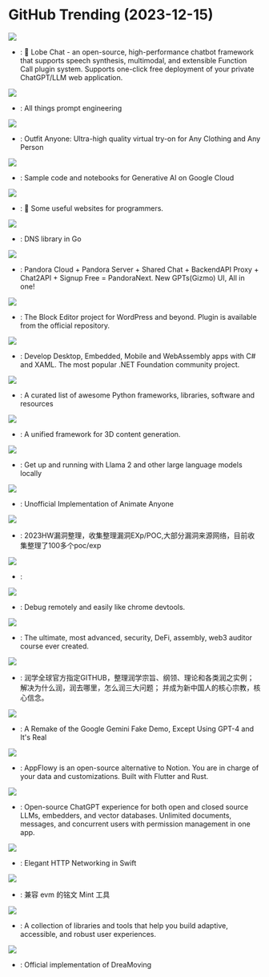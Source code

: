# GitHub Trending (2023-12-15)

![](https://img.shields.io/badge/TypeScript-New%201-green?style=flat-square&logo=appveyor)
- [](https://github.comundefined): 🤖 Lobe Chat - an open-source, high-performance chatbot framework that supports speech synthesis, multimodal, and extensible Function Call plugin system. Supports one-click free deployment of your private ChatGPT/LLM web application.

![](https://img.shields.io/badge/Python-New%20506-green?style=flat-square&logo=appveyor)
- [](https://github.comundefined): All things prompt engineering

![](https://img.shields.io/badge/none-New%20867-green?style=flat-square&logo=appveyor)
- [](https://github.comundefined): Outfit Anyone: Ultra-high quality virtual try-on for Any Clothing and Any Person

![](https://img.shields.io/badge/Jupyter%20Notebook-New%20181-green?style=flat-square&logo=appveyor)
- [](https://github.comundefined): Sample code and notebooks for Generative AI on Google Cloud

![](https://img.shields.io/badge/none-New%2087-green?style=flat-square&logo=appveyor)
- [](https://github.comundefined): 🔗 Some useful websites for programmers.

![](https://img.shields.io/badge/Go-New%2057-green?style=flat-square&logo=appveyor)
- [](https://github.comundefined): DNS library in Go

![](https://img.shields.io/badge/PHP-New%20310-green?style=flat-square&logo=appveyor)
- [](https://github.comundefined): Pandora Cloud + Pandora Server + Shared Chat + BackendAPI Proxy + Chat2API + Signup Free = PandoraNext. New GPTs(Gizmo) UI, All in one!

![](https://img.shields.io/badge/JavaScript-New%20102-green?style=flat-square&logo=appveyor)
- [](https://github.comundefined): The Block Editor project for WordPress and beyond. Plugin is available from the official repository.

![](https://img.shields.io/badge/C%23-New%20143-green?style=flat-square&logo=appveyor)
- [](https://github.comundefined): Develop Desktop, Embedded, Mobile and WebAssembly apps with C# and XAML. The most popular .NET Foundation community project.

![](https://img.shields.io/badge/Python-New%20269-green?style=flat-square&logo=appveyor)
- [](https://github.comundefined): A curated list of awesome Python frameworks, libraries, software and resources

![](https://img.shields.io/badge/Python-New%2044-green?style=flat-square&logo=appveyor)
- [](https://github.comundefined): A unified framework for 3D content generation.

![](https://img.shields.io/badge/Go-New%20391-green?style=flat-square&logo=appveyor)
- [](https://github.comundefined): Get up and running with Llama 2 and other large language models locally

![](https://img.shields.io/badge/Python-New%2032-green?style=flat-square&logo=appveyor)
- [](https://github.comundefined): Unofficial Implementation of Animate Anyone

![](https://img.shields.io/badge/none-New%2073-green?style=flat-square&logo=appveyor)
- [](https://github.comundefined): 2023HW漏洞整理，收集整理漏洞EXp/POC,大部分漏洞来源网络，目前收集整理了100多个poc/exp

![](https://img.shields.io/badge/none-New%20258-green?style=flat-square&logo=appveyor)
- [](https://github.comundefined): 

![](https://img.shields.io/badge/TypeScript-New%20167-green?style=flat-square&logo=appveyor)
- [](https://github.comundefined): Debug remotely and easily like chrome devtools.

![](https://img.shields.io/badge/Solidity-New%2023-green?style=flat-square&logo=appveyor)
- [](https://github.comundefined): The ultimate, most advanced, security, DeFi, assembly, web3 auditor course ever created.

![](https://img.shields.io/badge/none-New%20200-green?style=flat-square&logo=appveyor)
- [](https://github.comundefined): 润学全球官方指定GITHUB，整理润学宗旨、纲领、理论和各类润之实例；解决为什么润，润去哪里，怎么润三大问题； 并成为新中国人的核心宗教，核心信念。

![](https://img.shields.io/badge/TypeScript-New%20111-green?style=flat-square&logo=appveyor)
- [](https://github.comundefined): A Remake of the Google Gemini Fake Demo, Except Using GPT-4 and It's Real

![](https://img.shields.io/badge/Dart-New%20210-green?style=flat-square&logo=appveyor)
- [](https://github.comundefined): AppFlowy is an open-source alternative to Notion. You are in charge of your data and customizations. Built with Flutter and Rust.

![](https://img.shields.io/badge/JavaScript-New%20784-green?style=flat-square&logo=appveyor)
- [](https://github.comundefined): Open-source ChatGPT experience for both open and closed source LLMs, embedders, and vector databases. Unlimited documents, messages, and concurrent users with permission management in one app.

![](https://img.shields.io/badge/Swift-New%208-green?style=flat-square&logo=appveyor)
- [](https://github.comundefined): Elegant HTTP Networking in Swift

![](https://img.shields.io/badge/JavaScript-New%2016-green?style=flat-square&logo=appveyor)
- [](https://github.comundefined): 兼容 evm 的铭文 Mint 工具

![](https://img.shields.io/badge/TypeScript-New%2023-green?style=flat-square&logo=appveyor)
- [](https://github.comundefined): A collection of libraries and tools that help you build adaptive, accessible, and robust user experiences.

![](https://img.shields.io/badge/none-New%20152-green?style=flat-square&logo=appveyor)
- [](https://github.comundefined): Official implementation of DreaMoving

